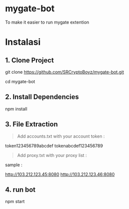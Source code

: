 # mygate-bot
To make it easier to run mygate extention 

# Instalasi

## 1. Clone Project ##
git clone <https://github.com/SRCryptoBoyz/mygate-bot.git>

cd mygate-bot


## 2. Install Dependencies ##

npm install


## 3. File Extraction ##

> Add accounts.txt with your account token :

token123456789abcdef
tokenabcdef123456789

> Add proxy.txt with your proxy list : 

sample : 

http://103.212.123.45:8080
http://103.212.123.46:8080

## 4. run bot ##

npm start


